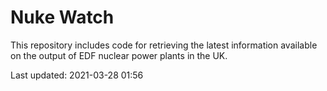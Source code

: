# Nuke Watch

This repository includes code for retrieving the latest information available on the output of EDF nuclear power plants in the UK.

Last updated: 2021-03-28 01:56